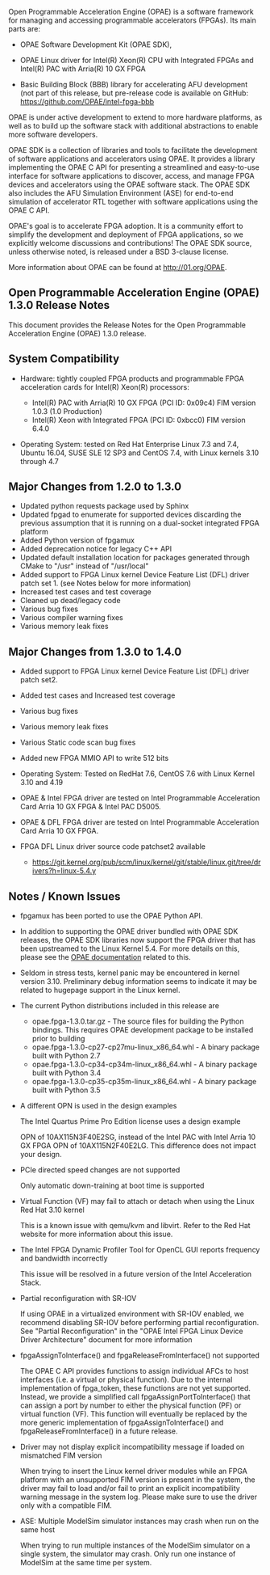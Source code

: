 Open Programmable Acceleration Engine (OPAE) is a software framework for managing and accessing programmable accelerators (FPGAs). Its main parts are:

-   OPAE Software Development Kit (OPAE SDK),

-   OPAE Linux driver for Intel(R) Xeon(R) CPU with Integrated FPGAs and Intel(R) PAC with Arria(R) 10 GX FPGA

-   Basic Building Block (BBB) library for accelerating AFU
    development (not part of this release, but pre-release code is
    available on GitHub: https://github.com/OPAE/intel-fpga-bbb

OPAE is under active development to extend to more hardware platforms, as well as to build up the software stack with additional abstractions to enable more software developers.

OPAE SDK is a collection of libraries and tools to facilitate the development of software applications and accelerators using OPAE. It provides a library implementing the OPAE C API for presenting a streamlined and easy-to-use interface for software applications to discover, access, and manage FPGA devices and accelerators using the OPAE software stack. The OPAE SDK also includes the AFU Simulation Environment (ASE) for end-to-end simulation of accelerator RTL together with software applications using the OPAE C API.

OPAE\'s goal is to accelerate FPGA adoption. It is a community effort to simplify the development and deployment of FPGA applications, so we explicitly welcome discussions and contributions! The OPAE SDK source, unless otherwise noted, is released under a BSD 3-clause license.

More information about OPAE can be found
at http://01.org/OPAE.

Open Programmable Acceleration Engine (OPAE) 1.3.0 Release Notes
-----------------------------------------------------------------

This document provides the Release Notes for the Open Programmable
Acceleration Engine (OPAE) 1.3.0 release.

System Compatibility
--------------------

-   Hardware: tightly coupled FPGA products and programmable FPGA
    acceleration cards for Intel(R) Xeon(R) processors:
    - Intel(R) PAC with Arria(R) 10 GX FPGA (PCI ID: 0x09c4) FIM version 1.0.3 (1.0 Production)
    - Intel(R) Xeon with Integrated FPGA (PCI ID: 0xbcc0) FIM version 6.4.0

-   Operating System: tested on Red Hat Enterprise Linux 7.3 and 7.4, Ubuntu 16.04, 
    SUSE SLE 12 SP3 and CentOS 7.4, with Linux kernels 3.10 through 4.7

Major Changes from 1.2.0 to 1.3.0
----------------------------------

- Updated python requests package used by Sphinx
- Updated fpgad to enumerate for supported devices discarding the previous assumption that it is running on a dual-socket integrated FPGA platform
- Added Python version of fpgamux
- Added deprecation notice for legacy C++ API
- Updated default installation location for packages generated through CMake to "/usr" instead of "/usr/local"
- Added support to FPGA Linux kernel Device Feature List (DFL) driver patch set 1. (see Notes below for more information)
- Increased test cases and test coverage
- Cleaned up dead/legacy code
- Various bug fixes
- Various compiler warning fixes
- Various memory leak fixes

Major Changes from 1.3.0 to 1.4.0
----------------------------------
- Added support to FPGA Linux kernel Device Feature List (DFL) driver patch set2.
- Added test cases and Increased test coverage
- Various bug fixes
- Various memory leak fixes
- Various Static code scan bug fixes
- Added new FPGA MMIO API to write 512 bits

- Operating System: Tested on RedHat 7.6, CentOS 7.6  with Linux Kernel 3.10 and 4.19

- OPAE  &  Intel FPGA  driver  are tested on  Intel Programmable Acceleration Card Arria 10 GX FPGA  & Intel PAC D5005.

- OPAE  &  DFL FPGA  driver  are tested on  Intel Programmable Acceleration Card Arria 10 GX FPGA.

- FPGA DFL Linux driver source code patchset2 available 
   - https://git.kernel.org/pub/scm/linux/kernel/git/stable/linux.git/tree/drivers?h=linux-5.4.y


Notes / Known Issues
--------------------
-   fpgamux has been ported to use the OPAE Python API.

-   In addition to supporting the OPAE driver bundled with OPAE SDK releases, the OPAE SDK libraries now
support the FPGA driver that has been upstreamed to the Linux Kernel 5.4.
For more details on this, please see the [OPAE documentation](https://opae.github.io/1.4.0/docs/fpga_dfl_drv/fpga_dfl_drv.html) related to this.

-   Seldom in stress tests, kernel panic may be encountered in kernel version 3.10. Preliminary debug information seems to indicate it may be related to hugepage support in the Linux kernel.

-   The current Python distributions included in this release are
    -  opae.fpga-1.3.0.tar.gz - The source files for building the Python bindings. This requires OPAE development package to be installed prior to building
    -  opae.fpga-1.3.0-cp27-cp27mu-linux_x86_64.whl - A binary package built with Python 2.7
    -  opae.fpga-1.3.0-cp34-cp34m-linux_x86_64.whl - A binary package built with Python 3.4
    -  opae.fpga-1.3.0-cp35-cp35m-linux_x86_64.whl - A binary package built with Python 3.5


-   A different OPN is used in the design examples

    The Intel Quartus Prime Pro Edition license uses a design example

    OPN of 10AX115N3F40E2SG, instead of the Intel PAC with Intel Arria
    10 GX FPGA OPN of 10AX115N2F40E2LG. This difference does not impact
    your design.

-   PCIe directed speed changes are not supported

    Only automatic down-training at boot time is supported

-   Virtual Function (VF) may fail to attach or detach when using the
    Linux Red Hat 3.10 kernel
    
    This is a known issue with qemu/kvm and libvirt. Refer to the Red
    Hat website for more information about this issue.

-   The Intel FPGA Dynamic Profiler Tool for OpenCL GUI reports
    frequency and bandwidth incorrectly

    This issue will be resolved in a future version of the Intel
    Acceleration Stack.

- Partial reconfiguration with SR-IOV

  If using OPAE in a virtualized environment with SR-IOV enabled, we recommend disabling SR-IOV before performing partial reconfiguration. See "Partial Reconfiguration" in the "OPAE Intel FPGA Linux Device Driver Architecture" document for more information

- fpgaAssignToInterface() and fpgaReleaseFromInterface() not supported

  The OPAE C API provides functions to assign individual AFCs to host interfaces (i.e. a virtual or physical function). Due to the internal implementation of fpga_token, these functions are not yet supported. Instead, we provide a simplified call fpgaAssignPortToInterface() that can assign a port by number to either the physical function (PF) or virtual function (VF). This function will eventually be replaced by the more generic implementation of fpgaAssignToInterface() and fpgaReleaseFromInterface() in a future release.

- Driver may not display explicit incompatibility message if loaded on mismatched FIM version

  When trying to insert the Linux kernel driver modules while an FPGA platform with an unsupported FIM version is present in the system, the driver may fail to load and/or fail to print an explicit incompatibility warning message in the system log. Please make sure to use the driver only with a compatible FIM.

- ASE: Multiple ModelSim simulator instances may crash when run on the same host

    When trying to run multiple instances of the ModelSim simulator on a single system, the simulator may crash. Only run one instance of ModelSim at the same time per system.


